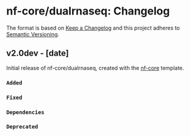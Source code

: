 # nf-core/dualrnaseq: Changelog

The format is based on [Keep a Changelog](https://keepachangelog.com/en/1.0.0/)
and this project adheres to [Semantic Versioning](https://semver.org/spec/v2.0.0.html).

## v2.0dev - [date]

Initial release of nf-core/dualrnaseq, created with the [nf-core](https://nf-co.re/) template.

### `Added`

### `Fixed`

### `Dependencies`

### `Deprecated`
